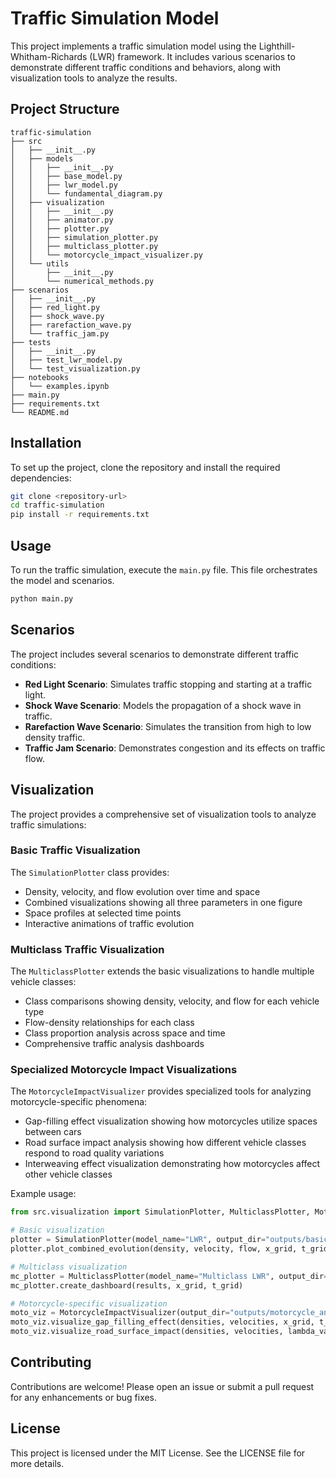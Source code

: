 # Traffic Simulation Model

This project implements a traffic simulation model using the Lighthill-Whitham-Richards (LWR) framework. It includes various scenarios to demonstrate different traffic conditions and behaviors, along with visualization tools to analyze the results.

## Project Structure

```
traffic-simulation
├── src
│   ├── __init__.py
│   ├── models
│   │   ├── __init__.py
│   │   ├── base_model.py
│   │   ├── lwr_model.py
│   │   └── fundamental_diagram.py
│   ├── visualization
│   │   ├── __init__.py
│   │   ├── animator.py
│   │   ├── plotter.py
│   │   ├── simulation_plotter.py
│   │   ├── multiclass_plotter.py
│   │   └── motorcycle_impact_visualizer.py
│   └── utils
│       ├── __init__.py
│       └── numerical_methods.py
├── scenarios
│   ├── __init__.py
│   ├── red_light.py
│   ├── shock_wave.py
│   ├── rarefaction_wave.py
│   └── traffic_jam.py
├── tests
│   ├── __init__.py
│   ├── test_lwr_model.py
│   └── test_visualization.py
├── notebooks
│   └── examples.ipynb
├── main.py
├── requirements.txt
└── README.md
```

## Installation

To set up the project, clone the repository and install the required dependencies:

```bash
git clone <repository-url>
cd traffic-simulation
pip install -r requirements.txt
```

## Usage

To run the traffic simulation, execute the `main.py` file. This file orchestrates the model and scenarios.

```bash
python main.py
```

## Scenarios

The project includes several scenarios to demonstrate different traffic conditions:

- **Red Light Scenario**: Simulates traffic stopping and starting at a traffic light.
- **Shock Wave Scenario**: Models the propagation of a shock wave in traffic.
- **Rarefaction Wave Scenario**: Simulates the transition from high to low density traffic.
- **Traffic Jam Scenario**: Demonstrates congestion and its effects on traffic flow.

## Visualization

The project provides a comprehensive set of visualization tools to analyze traffic simulations:

### Basic Traffic Visualization

The `SimulationPlotter` class provides:
- Density, velocity, and flow evolution over time and space
- Combined visualizations showing all three parameters in one figure
- Space profiles at selected time points
- Interactive animations of traffic evolution

### Multiclass Traffic Visualization

The `MulticlassPlotter` extends the basic visualizations to handle multiple vehicle classes:
- Class comparisons showing density, velocity, and flow for each vehicle type
- Flow-density relationships for each class
- Class proportion analysis across space and time
- Comprehensive traffic analysis dashboards

### Specialized Motorcycle Impact Visualizations

The `MotorcycleImpactVisualizer` provides specialized tools for analyzing motorcycle-specific phenomena:
- Gap-filling effect visualization showing how motorcycles utilize spaces between cars
- Road surface impact analysis showing how different vehicle classes respond to road quality variations
- Interweaving effect visualization demonstrating how motorcycles affect other vehicle classes

Example usage:

```python
from src.visualization import SimulationPlotter, MulticlassPlotter, MotorcycleImpactVisualizer

# Basic visualization
plotter = SimulationPlotter(model_name="LWR", output_dir="outputs/basic")
plotter.plot_combined_evolution(density, velocity, flow, x_grid, t_grid)

# Multiclass visualization
mc_plotter = MulticlassPlotter(model_name="Multiclass LWR", output_dir="outputs/multiclass")
mc_plotter.create_dashboard(results, x_grid, t_grid)

# Motorcycle-specific visualization
moto_viz = MotorcycleImpactVisualizer(output_dir="outputs/motorcycle_analysis")
moto_viz.visualize_gap_filling_effect(densities, velocities, x_grid, t_grid, gamma_values=[0.2, 0.4, 0.6])
moto_viz.visualize_road_surface_impact(densities, velocities, lambda_values, x_grid, t_grid)
```

## Contributing

Contributions are welcome! Please open an issue or submit a pull request for any enhancements or bug fixes.

## License

This project is licensed under the MIT License. See the LICENSE file for more details.